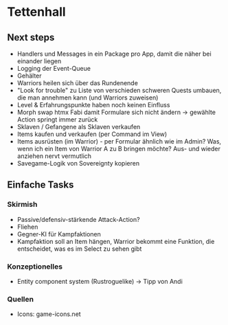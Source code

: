 # Tettenhall

## Next steps

* Handlers und Messages in ein Package pro App, damit die näher bei einander liegen
* Logging der Event-Queue
* Gehälter
* Warriors heilen sich über das Rundenende
* "Look for trouble" zu Liste von verschieden schweren Quests umbauen, die man annehmen kann (und Warriors zuweisen)
* Level & Erfahrungspunkte haben noch keinen Einfluss
* Morph swap htmx Fabi damit Formulare sich nicht ändern -> gewählte Action springt immer zurück
* Sklaven / Gefangene als Sklaven verkaufen
* Items kaufen und verkaufen (per Command im View)
* Items ausrüsten (im Warrior) - per Formular ähnlich wie im Admin? Was, wenn ich ein Item von Warrior A zu B bringen
  möchte? Aus- und wieder anziehen nervt vermutlich
* Savegame-Logik von Sovereignty kopieren

## Einfache Tasks

### Skirmish

* Passive/defensiv-stärkende Attack-Action?
* Fliehen
* Gegner-KI für Kampfaktionen
* Kampfaktion soll an Item hängen, Warrior bekommt eine Funktion, die entscheidet, was es im Select zu sehen gibt

### Konzeptionelles

* Entity component system (Rustroguelike) -> Tipp von Andi

### Quellen

* Icons: game-icons.net
